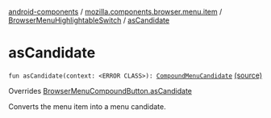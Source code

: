 [android-components](../../index.md) / [mozilla.components.browser.menu.item](../index.md) / [BrowserMenuHighlightableSwitch](index.md) / [asCandidate](./as-candidate.md)

# asCandidate

`fun asCandidate(context: <ERROR CLASS>): `[`CompoundMenuCandidate`](../../mozilla.components.browser.menu2.candidate/-compound-menu-candidate/index.md) [(source)](https://github.com/mozilla-mobile/android-components/blob/master/components/browser/menu/src/main/java/mozilla/components/browser/menu/item/BrowserMenuHighlightableSwitch.kt#L81)

Overrides [BrowserMenuCompoundButton.asCandidate](../-browser-menu-compound-button/as-candidate.md)

Converts the menu item into a menu candidate.

